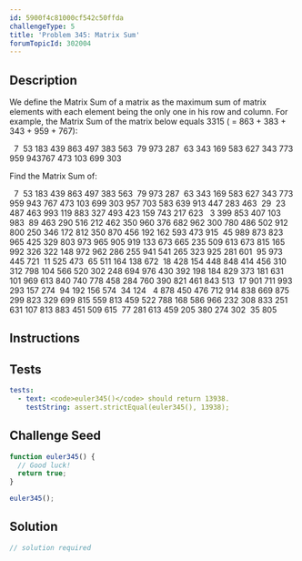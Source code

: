 ```yaml
---
id: 5900f4c81000cf542c50ffda
challengeType: 5
title: 'Problem 345: Matrix Sum'
forumTopicId: 302004
---
```


## Description
<section id='description'>
We define the Matrix Sum of a matrix as the maximum sum of matrix elements with each element being the only one in his row and column. For example, the Matrix Sum of the matrix below equals 3315 ( = 863 + 383 + 343 + 959 + 767):


  7  53 183 439 863
497 383 563  79 973
287  63 343 169 583
627 343 773 959 943767 473 103 699 303


Find the Matrix Sum of:

  7  53 183 439 863 497 383 563  79 973 287  63 343 169 583
627 343 773 959 943 767 473 103 699 303 957 703 583 639 913
447 283 463  29  23 487 463 993 119 883 327 493 423 159 743
217 623   3 399 853 407 103 983  89 463 290 516 212 462 350
960 376 682 962 300 780 486 502 912 800 250 346 172 812 350
870 456 192 162 593 473 915  45 989 873 823 965 425 329 803
973 965 905 919 133 673 665 235 509 613 673 815 165 992 326
322 148 972 962 286 255 941 541 265 323 925 281 601  95 973
445 721  11 525 473  65 511 164 138 672  18 428 154 448 848
414 456 310 312 798 104 566 520 302 248 694 976 430 392 198
184 829 373 181 631 101 969 613 840 740 778 458 284 760 390
821 461 843 513  17 901 711 993 293 157 274  94 192 156 574
 34 124   4 878 450 476 712 914 838 669 875 299 823 329 699
815 559 813 459 522 788 168 586 966 232 308 833 251 631 107
813 883 451 509 615  77 281 613 459 205 380 274 302  35 805
</section>

## Instructions
<section id='instructions'>

</section>

## Tests
<section id='tests'>

```yml
tests:
  - text: <code>euler345()</code> should return 13938.
    testString: assert.strictEqual(euler345(), 13938);

```

</section>

## Challenge Seed
<section id='challengeSeed'>

<div id='js-seed'>

```js
function euler345() {
  // Good luck!
  return true;
}

euler345();
```

</div>



</section>

## Solution
<section id='solution'>

```js
// solution required
```

</section>
